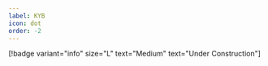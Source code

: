 ```yaml
---
label: KYB
icon: dot
order: -2
---
```


[!badge  variant="info" size="L" text="Medium" text="Under Construction"] 

